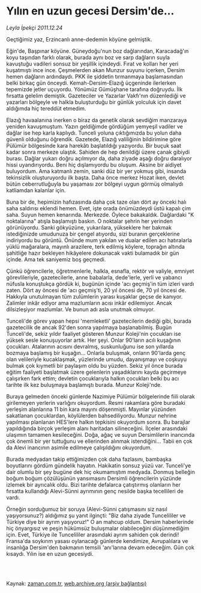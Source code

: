 # Yılın en uzun gecesi Dersim'de...

*Leyla İpekçi 2011.12.24*

<td class="columnist-detail">
<p>Geçtiğimiz yaz, Erzincanlı anne-dedemin köyüne gelmiştik.</p>
<p>
<div id="haberMetinDiv">
<p> Eğin'de, Başpınar köyüne. Güneydoğu'nun boz dağlarından, Karacadağ'ın koyu taşından farklı olarak, burada aynı boz ve sarp dağların suyla kavuştuğu vadileri sonsuz bir yeşillik içindeydi. Fırat ve kolları her yeri kuşatmıştı ince ince. Çeşmelerden akan Munzur suyunu içerken, Dersim hemen dağların ardındaydı. PKK ile şiddetin tırmanmaya başlamasından belki birkaç gün önceydi. Kemah-Dersim-Elazığ üçgeninde ilerlerken tepemizde jetler uçuyordu. Yönümüz Gümüşhane tarafına doğruydu. İlk fırsatta gelelim demiştik. Gazeteciler ve Yazarlar Vakfı'nın düzenlediği ve yazarları bölgeyle ve halkla buluşturduğu bir günlük yolculuk için davet aldığımda hiç tereddüt etmedim.
<p>Elazığ havaalanına inerken o biraz da genetik olarak sevdiğim manzaraya yeniden kavuşmuştum. Yazın geldiğimde gördüğüm yemyeşil vadiler ve dağlar ise hep karla kaplıydı. Tunceli yoluna çıktığımızda bu yolun daha güvenli olduğunu öğrendik. Gazetede, Elazığ valiliğinin bildirimine göre Pülümür bölgesinde kara harekâtı başlatıldığı yazıyordu. Bir buçuk saat kadar sonra merkeze ulaştık. Sahiden de hep denildiği üzere çanak gibiydi burası. Dağlar yukarı doğru açılmıyor da, daha ziyade aşağı doğru daralıyor hissi uyandırıyordu. Beni hiç dışlamıyordu bu oluşum. Aksine bir aidiyet buluyordum. Ama katmanlı zemin, sanki düz bir yer yokmuş gibi, insanda tekinsizlik oluşturuyordu ilk başta. Daha önce merkez Hozat iken, devlet bütün ceberrutluğuyla bu yaşaması zor bölgeyi uygun görmüş olmalıydı katliamdan kalanlar için.
<p>Buna bir de, hepimizin hafızasında daha çok taze olan dört ay önceki halı saha saldırısı eklendi hemen. Evet, işte orada önümüzdeydi üstü kapalı çim saha. Suyun hemen kenarında. Merkezde. Öylece bakakaldık. Dağlardaki "K noktalarına" atışla başlamıştı baskın. O noktalar şehrin her yerinden görünüyordu. Sanki gökyüzüne, yukarılara, yükseklere her bakmak istediğinizde umudunuza bir çengel atıyordu, sizi buranın gerçeklerine indiriyordu bu görüntü. Önünde mum yakılan ve dualar edilen acı hatıralarla yüklü mağaralara, mayınlı arazilere, terk edilmiş köylere, toprağın altında şahitliğe hazır bekleyen hikâyelere dokunacak vakti bulamadık bir gün içinde. Ama tek saniyemiz boş geçmedi.
<p>Çünkü öğrencilerle, öğretmenlerle, halkla, esnafla, rektör ve valiyle, emniyet görevlileriyle, gazetecilerle, anne babalarla, dede'lerle, yerli ve yabancı nüfusla konuştukça gördük ki, bugünün içinde 'acı geçmiş'in tüm izleri vardı zaten. Dört ay öncesi de 'acı geçmiş'ti, 20 yıl öncesi de, 70 yıl öncesi de. Hakkıyla unutulmayan tüm zulümlerin yarası kuşaklar geçse de kanıyor. Zalimler inkâr ediyor ama mazlumların acısı inkâr edilemiyor. Ancak dilsizleşiyor mazlumlar. Ve bunun adı asla unutmak olmuyor.
<p>Tunceli'de görev yapan hepsi 'memleketli' gazetecilerin dediği gibi, burada gazetecilik de ancak 92'den sonra yapılmaya başlanabilmiş. Bugün Tunceli'de, sekiz yıldır faaliyet gösteren Munzur Koleji'nin çocukları ise yüksek sesle konuşuyorlar artık. Her şeyi. Onlar 90'ların acılı kuşağının çocukları. Atalarının acısını devralmış, suskunluğunu ise son yıllarda bozmaya başlamış bir kuşağın... Onlarla buluşmak, onların 90'larda genç olan velileriyle kucaklaşmak, yüzlerinde umudu, dayanışmayı ve coşkuyu bulmak çok kıymetli bir paylaşım oldu bu yüzden. Sekiz yıl önce burada eğitim faaliyeti başlatmak üzere gelenlerin yaşadıklarını kayda geçirmeye çalışırken fark ettim; devletin çocuklarıyla halkın çocukları belki bu acı tarihte ilk kez buluşmaya başlamıştı burada. Munzur Koleji'nde.
<p>Buraya gelmeden önceki günlerde Nazimiye Pülümür bölgelerinde fiili olarak girilemeyen yerlerin varlığını okuyordum. Resmi rakamlara göre buradaki yerleşim alanlarına 11 bin kara mayını döşenmişti. Mayınlar yüzünden sakatlanan çocuklardan, köylülerden bahsediliyordu. Munzur nehrine yapılması planlanan HES'lere halkın tepkisini okuyordum sonra. Bu barajlar yapıldığında birçok yerleşim alanı haritadan silineceğini. İlçeler arasındaki ulaşımın tamamen kesileceğini. Doğa, ağaç ve suyun Dersimlilerin inancında çok önemli bir yer tuttuğunu ve ellerinden alınmak istendiğini... Tabii en çok da Alevi inancının asimile edilmeye çalışıldığını okuyordum.
<p>Burada medyadan takip ettiğimizden çok daha fazlasını, bambaşka boyutlarını gördüm gündelik hayatın. Hakikatin sonsuz yüzü var. Tunceli'ye dair olumlu bir şey bugüne dek hiç okumamıştım medyada. Donmuş belleğin boğum boğum çözülüşünün yansımasını Dersimli öğrencilerin yüzünde izlemek bir ayrıcalık oldu. Bizi tarihte defalarca çatıştırmış olanların her fırsatta kullandığı Alevi-Sünni ayrımının genç nesilde başka tecellileri de vardı.
<p>Örneğin sorduğumuz bir soruya (Alevi-Sünni çatışmasını siz nasıl yaşıyorsunuz?) aldığımız şu yanıt ilginçti: "Biz daha ziyade Tuncelililer ve Türkiye diye bir ayrım yaşıyoruz!" O an mahcup oldum. Dersim haberlerinde hiç önyargısız ve peşin hükümsüz buluşmalar olabileceğini düşünmediğim için. Evet, Türkiye ile Tuncelililer arasındaki ayrım sahiden çok derindi! Fransa'da soykırım yasası oylanacağı günlerde kendimize, Avrupalılara ve insanlığa Dersim'den bakmanın temsili 'anı'larına devam edeceğim. Gün çok kısaydı. Yılın ise en uzun gecesiydi. </p></p></p></p></p></p></p></p></div>
</p>


<p><br>
		 </br></p></td>

Kaynak: [zaman.com.tr](http://zaman.com.tr/yazar.do?yazino=1219134), [web.archive.org (arşiv bağlantısı)](http://web.archive.org/web/20120122083702/http://www.zaman.com.tr:80/yazar.do?yazino=1219134)
